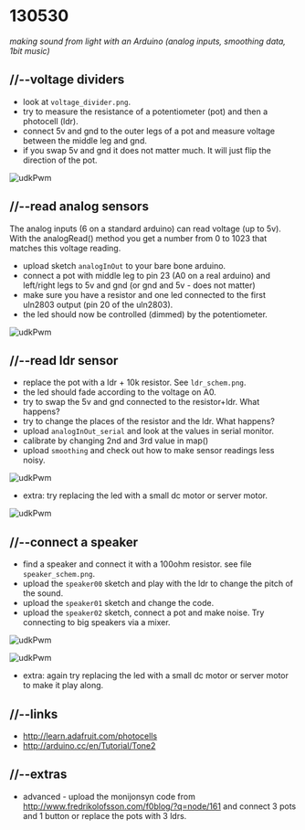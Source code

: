 130530
======

_making sound from light with an Arduino (analog inputs, smoothing data, 1bit music)_

//--voltage dividers
--------------------
* look at `voltage_divider.png`.
* try to measure the resistance of a potentiometer (pot) and then a photocell (ldr).
* connect 5v and gnd to the outer legs of a pot and measure voltage between the middle leg and gnd.
* if you swap 5v and gnd it does not matter much. It will just flip the direction of the pot.

![udkPwm](https://raw.github.com/redFrik/udk09-Bits_and_Pieces/master/udk130530/voltage_divider.png)

//--read analog sensors
-----------------------
The analog inputs (6 on a standard arduino) can read voltage (up to 5v).
With the analogRead() method you get a number from 0 to 1023 that matches this voltage reading.

* upload sketch `analogInOut` to your bare bone arduino.
* connect a pot with middle leg to pin 23 (A0 on a real arduino) and left/right legs to 5v and gnd (or gnd and 5v - does not matter)
* make sure you have a resistor and one led connected to the first uln2803 output (pin 20 of the uln2803).
* the led should now be controlled (dimmed) by the potentiometer.

![udkPwm](https://raw.github.com/redFrik/udk09-Bits_and_Pieces/master/udk130530/IMG_20130529_131045.jpg)

//--read ldr sensor
-------------------
* replace the pot with a ldr + 10k resistor. See `ldr_schem.png`.
* the led should fade according to the voltage on A0.
* try to swap the 5v and gnd connected to the resistor+ldr. What happens?
* try to change the places of the resistor and the ldr. What happens?
* upload `analogInOut_serial` and look at the values in serial monitor.
* calibrate by changing 2nd and 3rd value in map()
* upload `smoothing` and check out how to make sensor readings less noisy.

![udkPwm](https://raw.github.com/redFrik/udk09-Bits_and_Pieces/master/udk130530/IMG_20130529_131247.jpg)

* extra: try replacing the led with a small dc motor or server motor.

![udkPwm](https://raw.github.com/redFrik/udk09-Bits_and_Pieces/master/udk130530/ldr_schem.png)

//--connect a speaker
---------------------
* find a speaker and connect it with a 100ohm resistor. see file `speaker_schem.png`.
* upload the `speaker00` sketch and play with the ldr to change the pitch of the sound.
* upload the `speaker01` sketch and change the code.
* upload the `speaker02` sketch, connect a pot and make noise. Try connecting to big speakers via a mixer.

![udkPwm](https://raw.github.com/redFrik/udk09-Bits_and_Pieces/master/udk130530/speaker_schem.png)

![udkPwm](https://raw.github.com/redFrik/udk09-Bits_and_Pieces/master/udk130530/IMG_20130529_132937.jpg)

* extra: again try replacing the led with a small dc motor or server motor to make it play along.

//--links
---------
* <http://learn.adafruit.com/photocells>
* <http://arduino.cc/en/Tutorial/Tone2>

//--extras
----------
* advanced - upload the monijonsyn code from <http://www.fredrikolofsson.com/f0blog/?q=node/161> and connect 3 pots and 1 button or replace the pots with 3 ldrs.
